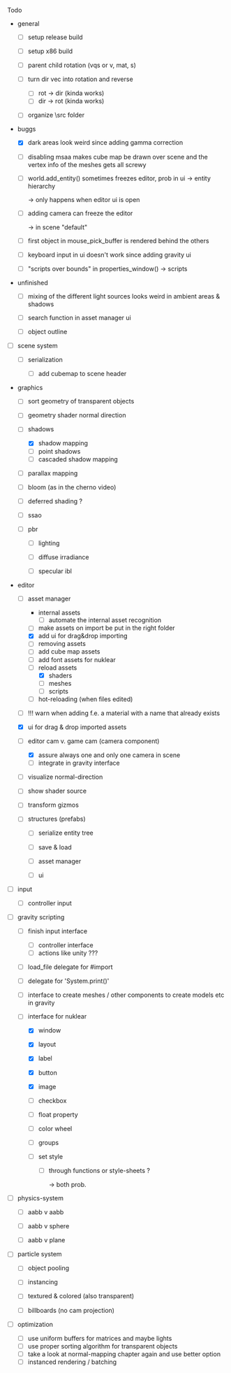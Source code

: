 Todo

- general
  - [ ] setup release build
  
  - [ ] setup x86 build
  
  - [ ] parent child rotation (vqs or v, mat, s)
  
  - [ ] turn dir vec into rotation and reverse
  
    - [ ]  rot -> dir (kinda works)
    - [ ] dir -> rot (kinda works)
    
  - [ ] organize \src folder
  
    
  
- buggs

  - [x] dark areas look weird since adding gamma correction

  - [ ] disabling msaa makes cube map be drawn over scene and the vertex info of the meshes gets all screwy  

  - [ ] world.add_entity() sometimes freezes editor, prob in ui -> entity hierarchy

    -> only happens when editor ui is open

  - [ ] adding camera can freeze the editor

    -> in scene "default"

  - [ ] first object in mouse_pick_buffer is rendered behind the others 

  - [ ] keyboard input in ui doesn't work since adding gravity ui

  - [ ] "scripts over bounds" in properties_window() ->  scripts

    

- unfinished

  - [ ] mixing of the different light sources looks weird in ambient areas & shadows

  - [ ] search function in asset manager ui

  - [ ] object outline 

    

- [ ] scene system
  - [ ] serialization

    - [ ] add cubemap  to scene header

      

- graphics
  - [ ] sort geometry of transparent objects
  
  - [ ] geometry shader normal direction
  
  - [ ] shadows
  
    - [x] shadow mapping
    - [ ] point shadows
    - [ ] cascaded shadow mapping
    
  - [ ] parallax mapping
  
  - [ ] bloom (as in the cherno video)
  
  - [ ] deferred shading ?
  
  - [ ] ssao
  
  - [ ] pbr
  
    - [ ] lighting
    - [ ] diffuse irradiance
    - [ ] specular ibl
    
    
  
- editor
  - [ ] asset manager
    - internal assets
      -  [ ] automate the internal asset recognition
    - [ ] make assets on import be put in the right folder
    - [x] add ui for drag&drop importing
    - [ ] removing assets
    - [ ] add cube map assets
    - [ ] add font assets for nuklear
    - [ ] reload assets 
      - [x] shaders
      - [ ] meshes
      - [ ] scripts
    - [ ] hot-reloading (when files edited)
    
  - [ ] !!! warn when adding f.e. a material with a name that already exists
  
  - [x] ui for drag & drop imported assets
  
  - [ ] editor cam v. game cam (camera component)
  
    - [x] assure always one and only one camera in scene
    - [ ] integrate in gravity interface
  
  - [ ] visualize normal-direction
  
  - [ ] show shader source
  
  - [ ] transform gizmos
  
  - [ ] structures (prefabs)
  
    - [ ] serialize entity tree
    - [ ] save & load
    - [ ] asset manager
    - [ ] ui
  
    
  
- [ ] input 

  - [ ] controller input

  

- [ ] gravity scripting

  - [ ] finish input interface
    - [ ] controller interface
    - [ ] actions like unity ???

  - [ ] load_file delegate for #import 

  - [ ] delegate for 'System.print()'

  - [ ] interface to create meshes / other components to create models etc in gravity

  - [ ] interface for nuklear

    - [x] window

    - [x] layout

    - [x] label

    - [x] button

    - [x] image

    - [ ] checkbox

    - [ ] float property

    - [ ] color wheel

    - [ ] groups

    - [ ] set style

      - [ ] through functions or style-sheets ?

        -> both prob.




- [ ] physics-system

  - [ ] aabb v aabb
  
  - [ ] aabb v sphere
  
  - [ ] aabb v plane
  
    
  
- [ ] particle system
  - [ ] object pooling
  
  - [ ] instancing 
  
  - [ ] textured & colored (also transparent)
  
  - [ ] billboards (no cam projection) 
  
    
  
- [ ] optimization
  - [ ] use uniform buffers for matrices and maybe lights
  - [ ] use proper sorting algorithm for transparent objects
  - [ ] take a look at normal-mapping chapter again and use better option
  - [ ] instanced rendering / batching
